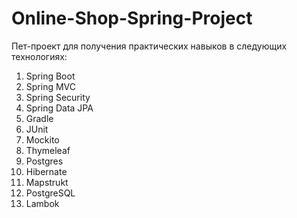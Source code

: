 # Online-Shop-Spring-Project
Пет-проект для получения практических навыков в следующих технологиях:

1. Spring Boot
2. Spring MVC
3. Spring Security
4. Spring Data JPA
5. Gradle
6. JUnit
7. Mockito
8. Thymeleaf
9. Postgres
10. Hibernate
11. Mapstrukt
12. PostgreSQL
13. Lambok
